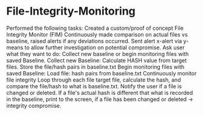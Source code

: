 # File-Integrity-Monitoring
Performed the following tasks: Created a custom/proof of concept File Integrity Monitor (FIM) Continuously made comparison on actual files vs baseline, raised alerts if any deviations occurred. Sent alert x-alert via y-means to allow further investigation on potential compromise. Ask user what they want to do:  Collect new baseline or begin monitoring files with saved Baseline. Collect new Baseline: Calculate HASH value from target files. Store the file/hash pairs in baseline.txt Begin monitoring files with saved Baseline: Load file: hash pairs from baseline.txt Continuously monitor file integrity Loop through each file target file, calculate the hash, and compare the file/hash to what is baseline.txt. Notify the user if a file is changed or deleted. If a file's actual hash is different that what is recorded in the baseline, print to the screen, if a  file has been changed or deleted → integrity compromise.
